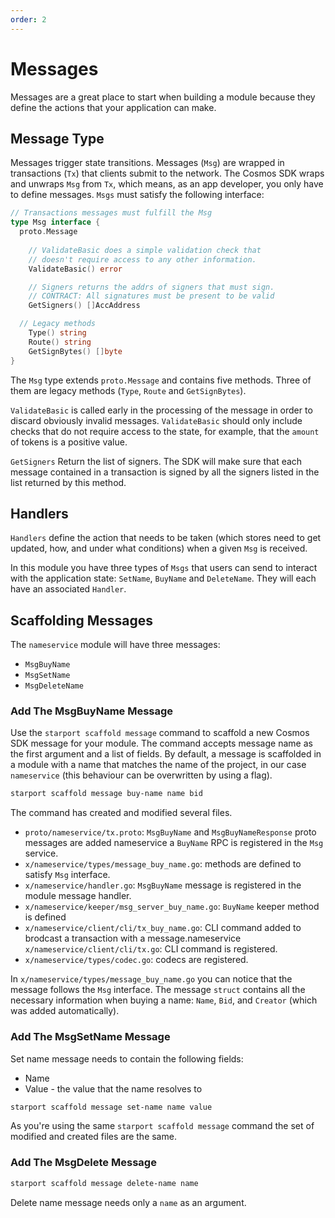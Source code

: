 ```yaml
---
order: 2
---
```


# Messages

Messages are a great place to start when building a module because they define the actions that your application can make.

## Message Type

Messages trigger state transitions. Messages (`Msg`) are wrapped in transactions (`Tx`) that clients submit to the network. The Cosmos SDK wraps and unwraps `Msg` from `Tx`, which means, as an app developer, you only have to define messages. `Msgs` must satisfy the following interface:

```go
// Transactions messages must fulfill the Msg
type Msg interface {
  proto.Message
  
	// ValidateBasic does a simple validation check that
	// doesn't require access to any other information.
	ValidateBasic() error

	// Signers returns the addrs of signers that must sign.
	// CONTRACT: All signatures must be present to be valid
	GetSigners() []AccAddress

  // Legacy methods
	Type() string
	Route() string
	GetSignBytes() []byte
}
```

The `Msg` type extends `proto.Message` and contains five methods. Three of them are legacy methods (`Type`, `Route` and `GetSignBytes`).

`ValidateBasic` is called early in the processing of the message in order to discard obviously invalid messages. `ValidateBasic` should only include checks that do not require access to the state, for example, that the `amount` of tokens is a positive value.

`GetSigners` Return the list of signers. The SDK will make sure that each message contained in a transaction is signed by all the signers listed in the list returned by this method.

## Handlers

`Handlers` define the action that needs to be taken (which stores need to get updated, how, and under what conditions) when a given `Msg` is received.

In this module you have three types of `Msgs` that users can send to interact with the application state: `SetName`, `BuyName` and `DeleteName`. They will each have an associated `Handler`.

## Scaffolding Messages

The `nameservice` module will have three messages:

* `MsgBuyName`
* `MsgSetName`
* `MsgDeleteName`

### Add The MsgBuyName Message

Use the `starport scaffold message` command to scaffold a new Cosmos SDK message for your module. The command accepts message name as the first argument and a list of fields. By default, a message is scaffolded in a module with a name that matches the name of the project, in our case `nameservice` (this behaviour can be overwritten by using a flag).

```bash
starport scaffold message buy-name name bid
```

The command has created and modified several files.

* `proto/nameservice/tx.proto`: `MsgBuyName` and `MsgBuyNameResponse` proto messages are added nameservice a `BuyName` RPC is registered in the `Msg` service.
* `x/nameservice/types/message_buy_name.go`: methods are defined to satisfy `Msg` interface.
* `x/nameservice/handler.go`: `MsgBuyName` message is registered in the module message handler.
* `x/nameservice/keeper/msg_server_buy_name.go`: `BuyName` keeper method is defined
* `x/nameservice/client/cli/tx_buy_name.go`: CLI command added to brodcast a transaction with a message.nameservice `x/nameservice/client/cli/tx.go`: CLI command is registered.
* `x/nameservice/types/codec.go`: codecs are registered.

In `x/nameservice/types/message_buy_name.go` you can notice that the message follows the `Msg` interface. The message `struct` contains all the necessary information when buying a name: `Name`, `Bid`, and `Creator` (which was added automatically).

### Add The MsgSetName Message

Set name message needs to contain the following fields:

* Name
* Value - the value that the name resolves to

```bash
starport scaffold message set-name name value
```

As you're using the same `starport scaffold message` command the set of modified and created files are the same.

### Add The MsgDelete Message

```bash
starport scaffold message delete-name name
```

Delete name message needs only a `name` as an argument.
